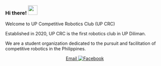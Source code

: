 ### Hi there! <img src="https://raw.githubusercontent.com/MartinHeinz/MartinHeinz/master/wave.gif" width="30px">

Welcome to UP Competitive Robotics Club (UP CRC)

Established in 2020, UP CRC is the first robotics club in UP Diliman. 

We are a student organization dedicated to the pursuit and facilitation of competitive robotics in the Philippines.

<p align="center">
  <a href="mailto:upcrc.org@gmail.com" target="_blank">
    Email
  </a>
  <a href="https://www.facebook.com/upcrc.org/" target="_blank">
    <img src="https://img.shields.io/badge/facebook-%231877F2.svg?&style=for-the-badge&logo=facebook&logoColor=white&color=071A2C" alt="Facebook"/>
  </a>
</p>
